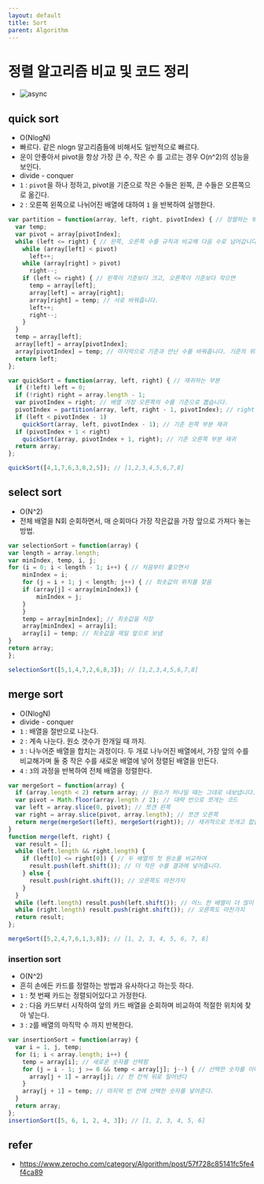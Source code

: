 ```yaml
---
layout: default
title: Sort
parent: Algorithm
---
```


# 정렬 알고리즘 비교 및 코드 정리
- ![async](https://gmlwjd9405.github.io/images/algorithm-insertion-sort/sort-time-complexity.png)
## quick sort
- O(NlogN)
- 빠르다. 같은 nlogn 알고리즘들에 비해서도 일반적으로 빠르다.
- 운이 안좋아서 pivot을 항상 가장 큰 수, 작은 수 를 고르는 경우 O(n^2)의 성능을 보인다.
- divide - conquer
- `1` : `pivot`을 하나 정하고, pivot을 기준으로 작은 수들은 왼쪽, 큰 수들은 오른쪽으로 옮긴다.
- `2` : 오른쪽 왼쪽으로 나뉘어진 배열에 대하여 `1` 을 반복하여 실행한다.

``` jsx
var partition = function(array, left, right, pivotIndex) { // 정렬하는 부분
  var temp;
  var pivot = array[pivotIndex];
  while (left <= right) { // 왼쪽, 오른쪽 수를 규칙과 비교해 다음 수로 넘어갑니다.
    while (array[left] < pivot)
      left++;
    while (array[right] > pivot)
      right--;
    if (left <= right) { // 왼쪽이 기준보다 크고, 오른쪽이 기준보다 작으면
      temp = array[left];
      array[left] = array[right];
      array[right] = temp; // 서로 바꿔줍니다.
      left++;
      right--;
    }
  }
  temp = array[left];
  array[left] = array[pivotIndex];
  array[pivotIndex] = temp; // 마지막으로 기준과 만난 수를 바꿔줍니다. 기준의 위치는 이제 i입니다.
  return left;
};

var quickSort = function(array, left, right) { // 재귀하는 부분
  if (!left) left = 0;
  if (!right) right = array.length - 1;
  var pivotIndex = right; // 배열 가장 오른쪽의 수를 기준으로 뽑습니다.
  pivotIndex = partition(array, left, right - 1, pivotIndex); // right - 1을 하는 이유는 기준(현재 right)을 제외하고 정렬하기 위함입니다.
  if (left < pivotIndex - 1)
    quickSort(array, left, pivotIndex - 1); // 기준 왼쪽 부분 재귀
  if (pivotIndex + 1 < right)
    quickSort(array, pivotIndex + 1, right); // 기준 오른쪽 부분 재귀
  return array;
};

quickSort([4,1,7,6,3,8,2,5]); // [1,2,3,4,5,6,7,8]
```



## select sort
- O(N^2)
- 전체 배열을 N회 순회하면서, 매 순회마다 가장 작은값을 가장 앞으로 가져다 놓는 방법.
```jsx
var selectionSort = function(array) {
var length = array.length;
var minIndex, temp, i, j;
for (i = 0; i < length - 1; i++) { // 처음부터 훑으면서
    minIndex = i;
    for (j = i + 1; j < length; j++) { // 최솟값의 위치를 찾음
    if (array[j] < array[minIndex]) {
        minIndex = j;
    }
    }
    temp = array[minIndex]; // 최솟값을 저장
    array[minIndex] = array[i];
    array[i] = temp; // 최솟값을 제일 앞으로 보냄
}
return array;
};

selectionSort([5,1,4,7,2,6,8,3]); // [1,2,3,4,5,6,7,8]
```

## merge sort
- O(NlogN)
- divide - conquer
- `1` : 배열을 절반으로 나눈다.
- `2` : 계속 나눈다. 원소 갯수가 한개일 때 까지.
- `3` : 나누어준 배열을 합치는 과정이다. 두 개로 나누어진 배열에서, 가장 앞의 수를 비교해가며 둘 중 작은 수를 새로운 배열에 넣어 정렬된 배열을 만든다.
- `4` : `3`의 과정을 반복하여 전체 배열을 정렬한다.

```jsx
var mergeSort = function(array) {
  if (array.length < 2) return array; // 원소가 하나일 때는 그대로 내보냅니다.
  var pivot = Math.floor(array.length / 2); // 대략 반으로 쪼개는 코드
  var left = array.slice(0, pivot); // 쪼갠 왼쪽
  var right = array.slice(pivot, array.length); // 쪼갠 오른쪽
  return merge(mergeSort(left), mergeSort(right)); // 재귀적으로 쪼개고 합칩니다.
}
function merge(left, right) {
  var result = [];
  while (left.length && right.length) {
    if (left[0] <= right[0]) { // 두 배열의 첫 원소를 비교하여
      result.push(left.shift()); // 더 작은 수를 결과에 넣어줍니다.
    } else {
      result.push(right.shift()); // 오른쪽도 마찬가지
    }
  }
  while (left.length) result.push(left.shift()); // 어느 한 배열이 더 많이 남았다면 나머지를 다 넣어줍니다.
  while (right.length) result.push(right.shift()); // 오른쪽도 마찬가지
  return result;
};

mergeSort([5,2,4,7,6,1,3,8]); // [1, 2, 3, 4, 5, 6, 7, 8]
```

### insertion sort
- O(N^2)
- 흔히 손에든 카드를 정렬하는 방법과 유사하다고 하는듯 하다.
- `1` : 첫 번째 카드는 정렬되어있다고 가정한다.
- `2` : 다음 카드부터 시작하여 앞의 카드 배열을 순회하며 비교하여 적절한 위치에 찾아 넣는다.
- `3` : `2`를 배열의 마직막 수 까지 반복한다. 
```jsx
var insertionSort = function(array) {
  var i = 1, j, temp;
  for (i; i < array.length; i++) {
    temp = array[i]; // 새로운 숫자를 선택함
    for (j = i - 1; j >= 0 && temp < array[j]; j--) { // 선택한 숫자를 이미 정렬된 숫자들과 비교하며 넣을 위치를 찾는 과정, 선택한 숫자가 정렬된 숫자보다 작으면
      array[j + 1] = array[j]; // 한 칸씩 뒤로 밀어낸다
    }
    array[j + 1] = temp; // 마지막 빈 칸에 선택한 숫자를 넣어준다.
  }
  return array;
};
insertionSort([5, 6, 1, 2, 4, 3]); // [1, 2, 3, 4, 5, 6]
```

## refer
- https://www.zerocho.com/category/Algorithm/post/57f728c85141fc5fe4f4ca89